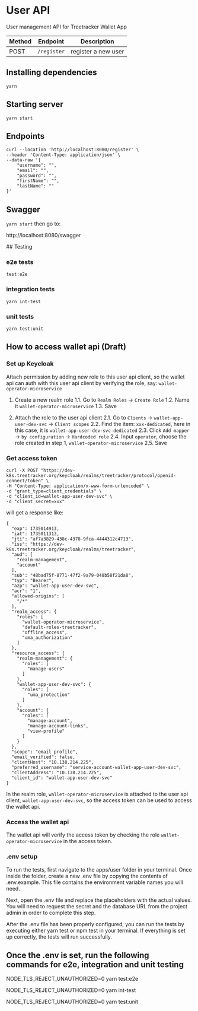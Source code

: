# User API

User management API for Treetracker Wallet App

| Method | Endpoint    | Description         |
| ------ | ----------- | ------------------- |
| POST   | `/register` | register a new user |

## Installing dependencies

`yarn`

## Starting server

`yarn start`

## Endpoints

```
curl --location 'http://localhost:8080/register' \
--header 'Content-Type: application/json' \
--data-raw '{
    "username": "",
    "email": "",
    "password": "",
    "firstName": "",
    "lastName": ""
}'
```

## Swagger

`yarn start` then go to:

http://localhost:8080/swagger

## Testing

### e2e tests

`test:e2e`

### integration tests

`yarn int-test`

### unit tests

`yarn test:unit`

## How to access wallet api (Draft)

### Set up Keycloak

Attach permission by adding new role to this user api client, so the wallet api
can auth with this user api client by verifying the role, say:
`wallet-operator-microservice`

1. Create a new realm role 1.1. Go to `Realm Roles` -> `Create Role` 1.2. Name
   it `wallet-operator-microservice` 1.3. Save

2. Attach the role to the user api client 2.1. Go to `Clients` ->
   `wallet-app-user-dev-svc` -> `Client scopes` 2.2. Find the item:
   `xxx-dedicated`, here in this case, it is `wallet-app-user-dev-svc-dedicated`
   2.3. Click `Add mapper` -> `by configuration` -> `Hardcoded role` 2.4. Input
   `operator`, choose the role created in step 1, `wallet-operator-microservice`
   2.5. Save

### Get access token

```
curl -X POST "https://dev-k8s.treetracker.org/keycloak/realms/treetracker/protocol/openid-connect/token" \
-H "Content-Type: application/x-www-form-urlencoded" \
-d "grant_type=client_credentials" \
-d "client_id=wallet-app-user-dev-svc" \
-d "client_secret=xxx"
```

will get a response like:

```
{
  "exp": 1735014913,
  "iat": 1735011313,
  "jti": "af7a3829-438c-4378-9fca-4444312c4713",
  "iss": "https://dev-k8s.treetracker.org/keycloak/realms/treetracker",
  "aud": [
    "realm-management",
    "account"
  ],
  "sub": "48bad75f-8771-47f2-9a79-048b58f21da8",
  "typ": "Bearer",
  "azp": "wallet-app-user-dev-svc",
  "acr": "1",
  "allowed-origins": [
    "/*"
  ],
  "realm_access": {
    "roles": [
      "wallet-operator-microservice",
      "default-roles-treetracker",
      "offline_access",
      "uma_authorization"
    ]
  },
  "resource_access": {
    "realm-management": {
      "roles": [
        "manage-users"
      ]
    },
    "wallet-app-user-dev-svc": {
      "roles": [
        "uma_protection"
      ]
    },
    "account": {
      "roles": [
        "manage-account",
        "manage-account-links",
        "view-profile"
      ]
    }
  },
  "scope": "email profile",
  "email_verified": false,
  "clientHost": "10.138.214.225",
  "preferred_username": "service-account-wallet-app-user-dev-svc",
  "clientAddress": "10.138.214.225",
  "client_id": "wallet-app-user-dev-svc"
}
```

In the realm role, `wallet-operator-microservice` is attached to the user api
client, `wallet-app-user-dev-svc`, so the access token can be used to access the
wallet api.

### Access the wallet api

The wallet api will verify the access token by checking the role
`wallet-operator-microservice` in the access token.

### .env setup

To run the tests, first navigate to the apps/user folder in your terminal. Once
inside the folder, create a new .env file by copying the contents of
.env.example. This file contains the environment variable names you will need.

Next, open the .env file and replace the placeholders with the actual values.
You will need to request the secret and the database URL from the project admin
in order to complete this step.

After the .env file has been properly configured, you can run the tests by
executing either yarn test or npm test in your terminal. If everything is set up
correctly, the tests will run successfully.

## Once the .env is set, run the following commands for e2e, integration and unit testing

NODE_TLS_REJECT_UNAUTHORIZED=0 yarn test:e2e

NODE_TLS_REJECT_UNAUTHORIZED=0 yarn int-test

NODE_TLS_REJECT_UNAUTHORIZED=0 yarn test:unit
